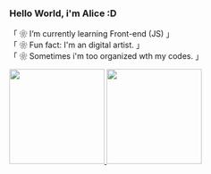 ### Hello World, i'm Alice :D

「 ❀ I’m currently learning Front-end (JS) 」
<br>
「 ❀ Fun fact: I'm an digital artist. 」
<br>
「 ❀ Sometimes i'm too organized wth my codes. 」


<div class="stats" align=": center;">
 <a href="https://github.com/Ereyzeel">
 <img height="170px" padding="2px"  src="https://github-readme-stats.vercel.app/api?username=Ereyzeel&show_icons=true&theme=synthwave"><!--GitHUb stats-->
 <img height="170px" padding="2px"  src="https://github-readme-stats.vercel.app/api/top-langs/?username=Ereyzeel&layout=compact&langs_count=7&theme=synthwave"><!--Codes i use-->
</div> <!--stats-->


